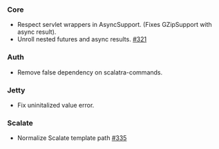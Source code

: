 ### Core
* Respect servlet wrappers in AsyncSupport. (Fixes GZipSupport with async
  result).
* Unroll nested futures and async results. [#321](https://github.com/scalatra/scalatra/issues/321)

### Auth
* Remove false dependency on scalatra-commands.

### Jetty
* Fix uninitalized value error.

### Scalate
* Normalize Scalate template path [#335](https://github.com/scalatra/scalatra/issues/335)

